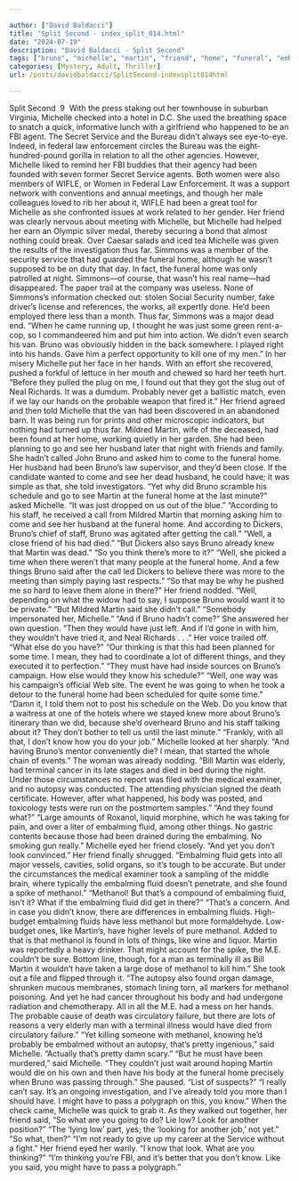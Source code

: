 ```yaml
---

author: ["David Baldacci"]
title: "Split Second - index_split_014.html"
date: "2024-07-19"
description: "David Baldacci - Split Second"
tags: ["bruno", "michelle", "martin", "friend", "home", "funeral", "embalming", "fluid", "methanol", "found", "said", "know", "see", "would", "service", "hand", "one", "told", "husband", "come", "yet", "well", "thing", "fbi", "law"]
categories: [Mystery, Adult, Thriller]
url: /posts/davidbaldacci/SplitSecond-indexsplit014html

---
```



Split Second
		 9 
With the press staking out her townhouse in suburban Virginia, Michelle checked into a hotel in D.C. She used the breathing space to snatch a quick, informative lunch with a girlfriend who happened to be an FBI agent. The Secret Service and the Bureau didn’t always see eye-to-eye. Indeed, in federal law enforcement circles the Bureau was the eight-hundred-pound gorilla in relation to all the other agencies. However, Michelle liked to remind her FBI buddies that their agency had been founded with seven former Secret Service agents.
Both women were also members of WIFLE, or Women in Federal Law Enforcement. It was a support network with conventions and annual meetings, and though her male colleagues loved to rib her about it, WIFLE had been a great tool for Michelle as she confronted issues at work related to her gender. Her friend was clearly nervous about meeting with Michelle, but Michelle had helped her earn an Olympic silver medal, thereby securing a bond that almost nothing could break.
Over Caesar salads and iced tea Michelle was given the results of the investigation thus far. Simmons was a member of the security service that had guarded the funeral home, although he wasn’t supposed to be on duty that day. In fact, the funeral home was only patrolled at night. Simmons—of course, that wasn’t his real name—had disappeared. The paper trail at the company was useless. None of Simmons’s information checked out: stolen Social Security number, fake driver’s license and references, the works, all expertly done. He’d been employed there less than a month. Thus far, Simmons was a major dead end.
“When he came running up, I thought he was just some green rent-a-cop, so I commandeered him and put him into action. We didn’t even search his van. Bruno was obviously hidden in the back somewhere. I played right into his hands. Gave him a perfect opportunity to kill one of my men.” In her misery Michelle put her face in her hands. With an effort she recovered, pushed a forkful of lettuce in her mouth and chewed so hard her teeth hurt.
“Before they pulled the plug on me, I found out that they got the slug out of Neal Richards. It was a dumdum. Probably never get a ballistic match, even if we lay our hands on the probable weapon that fired it.”
Her friend agreed and then told Michelle that the van had been discovered in an abandoned barn. It was being run for prints and other microscopic indicators, but nothing had turned up thus far.
Mildred Martin, wife of the deceased, had been found at her home, working quietly in her garden. She had been planning to go and see her husband later that night with friends and family. She hadn’t called John Bruno and asked him to come to the funeral home. Her husband had been Bruno’s law supervisor, and they’d been close. If the candidate wanted to come and see her dead husband, he could have; it was simple as that, she told investigators.
“Yet why did Bruno scramble his schedule and go to see Martin at the funeral home at the last minute?” asked Michelle. “It was just dropped on us out of the blue.”
“According to his staff, he received a call from Mildred Martin that morning asking him to come and see her husband at the funeral home. And according to Dickers, Bruno’s chief of staff, Bruno was agitated after getting the call.”
“Well, a close friend of his had died.”
“But Dickers also says Bruno already knew that Martin was dead.”
“So you think there’s more to it?”
“Well, she picked a time when there weren’t that many people at the funeral home. And a few things Bruno said after the call led Dickers to believe there was more to the meeting than simply paying last respects.”
“So that may be why he pushed me so hard to leave them alone in there?”
Her friend nodded. “Well, depending on what the widow had to say, I suppose Bruno would want it to be private.”
“But Mildred Martin said she didn’t call.”
“Somebody impersonated her, Michelle.”
“And if Bruno hadn’t come?” She answered her own question. “Then they would have just left. And if I’d gone in with him, they wouldn’t have tried it, and Neal Richards . . .” Her voice trailed off. “What else do you have?”
“Our thinking is that this had been planned for some time. I mean, they had to coordinate a lot of different things, and they executed it to perfection.”
“They must have had inside sources on Bruno’s campaign. How else would they know his schedule?”
“Well, one way was his campaign’s official Web site. The event he was going to when he took a detour to the funeral home had been scheduled for quite some time.”
“Damn it, I told them not to post his schedule on the Web. Do you know that a waitress at one of the hotels where we stayed knew more about Bruno’s itinerary than we did, because she’d overheard Bruno and his staff talking about it? They don’t bother to tell us until the last minute.”
“Frankly, with all that, I don’t know how you do your job.”
Michelle looked at her sharply. “And having Bruno’s mentor conveniently die? I mean, that started the whole chain of events.”
The woman was already nodding. “Bill Martin was elderly, had terminal cancer in its late stages and died in bed during the night. Under those circumstances no report was filed with the medical examiner, and no autopsy was conducted. The attending physician signed the death certificate. However, after what happened, his body was posted, and toxicology tests were run on the postmortem samples.”
“And they found what?”
“Large amounts of Roxanol, liquid morphine, which he was taking for pain, and over a liter of embalming fluid, among other things. No gastric contents because those had been drained during the embalming. No smoking gun really.”
Michelle eyed her friend closely. “And yet you don’t look convinced.”
Her friend finally shrugged. “Embalming fluid gets into all major vessels, cavities, solid organs, so it’s tough to be accurate. But under the circumstances the medical examiner took a sampling of the middle brain, where typically the embalming fluid doesn’t penetrate, and she found a spike of methanol.”
“Methanol! But that’s a compound of embalming fluid, isn’t it? What if the embalming fluid did get in there?”
“That’s a concern. And in case you didn’t know, there are differences in embalming fluids. High-budget embalming fluids have less methanol but more formaldehyde. Low-budget ones, like Martin’s, have higher levels of pure methanol. Added to that is that methanol is found in lots of things, like wine and liquor. Martin was reportedly a heavy drinker. That might account for the spike, the M.E. couldn’t be sure. Bottom line, though, for a man as terminally ill as Bill Martin it wouldn’t have taken a large dose of methanol to kill him.”
She took out a file and flipped through it. “The autopsy also found organ damage, shrunken mucous membranes, stomach lining torn, all markers for methanol poisoning. And yet he had cancer throughout his body and had undergone radiation and chemotherapy. All in all the M.E. had a mess on her hands. The probable cause of death was circulatory failure, but there are lots of reasons a very elderly man with a terminal illness would have died from circulatory failure.”
“Yet killing someone with methanol, knowing he’d probably be embalmed without an autopsy, that’s pretty ingenious,” said Michelle.
“Actually that’s pretty damn scary.”
“But he must have been murdered,” said Michelle. “They couldn’t just wait around hoping Martin would die on his own and then have his body at the funeral home precisely when Bruno was passing through.” She paused. “List of suspects?”
“I really can’t say. It’s an ongoing investigation, and I’ve already told you more than I should have. I might have to pass a polygraph on this, you know.”
When the check came, Michelle was quick to grab it. As they walked out together, her friend said, “So what are you going to do? Lie low? Look for another position?”
“The ‘lying low’ part, yes; the ‘looking for another job,’ not yet.”
“So what, then?”
“I’m not ready to give up my career at the Service without a fight.”
Her friend eyed her warily. “I know that look. What are you thinking?”
“I’m thinking you’re FBI, and it’s better that you don’t know. Like you said, you might have to pass a polygraph.”

